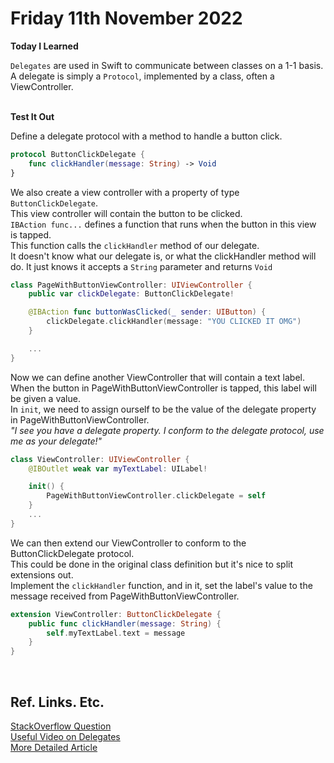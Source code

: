 # Friday 11th November 2022

**Today I Learned**
<br>

`Delegates` are used in Swift to communicate between classes on a 1-1 basis. <br>
A delegate is simply a `Protocol`, implemented by a class, often a ViewController. <br>
<br>

**Test It Out** <br>

Define a delegate protocol with a method to handle a button click. <br>

```swift
protocol ButtonClickDelegate {
    func clickHandler(message: String) -> Void
}
```


We also create a view controller with a property of type `ButtonClickDelegate`. <br>
This view controller will contain the button to be clicked. <br>
`IBAction func...` defines a function that runs when the button in this view is tapped. <br>
This function calls the `clickHandler` method of our delegate. <br>
It doesn't know what our delegate is, or what the clickHandler method will do. It just knows it accepts a `String` parameter and returns `Void`

```swift
class PageWithButtonViewController: UIViewController {
    public var clickDelegate: ButtonClickDelegate!

    @IBAction func buttonWasClicked(_ sender: UIButton) {
        clickDelegate.clickHandler(message: "YOU CLICKED IT OMG")
    }

    ...
}
```

Now we can define another ViewController that will contain a text label. <br>
When the button in PageWithButtonViewController is tapped, this label will be given a value. <br>
In `init`, we need to assign ourself to be the value of the delegate property in PageWithButtonViewController. <br>
*"I see you have a delegate property. I conform to the delegate protocol, use me as your delegate!"*

```swift
class ViewController: UIViewController {
    @IBOutlet weak var myTextLabel: UILabel!

    init() {
        PageWithButtonViewController.clickDelegate = self
    }
    ...
}
```

We can then extend our ViewController to conform to the ButtonClickDelegate protocol. <br>
This could be done in the original class definition but it's nice to split extensions out. <br>
Implement the `clickHandler` function, and in it, set the label's value to the message received from PageWithButtonViewController. <br>

```swift
extension ViewController: ButtonClickDelegate {
    public func clickHandler(message: String) {
        self.myTextLabel.text = message
    }
}
```

<br>

## Ref. Links. Etc.
[StackOverflow Question](https://stackoverflow.com/questions/24099230/delegates-in-swift) <br>
[Useful Video on Delegates](https://www.youtube.com/watch?v=DBWu6TnhLeY) <br>
[More Detailed Article](https://www.advancedswift.com/how-to-create-a-custom-delegate-in-swift/)